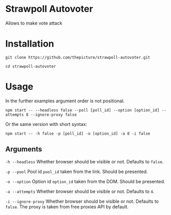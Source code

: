 # Strawpoll Autovoter

Allows to make vote attack

# Installation

`git clone https://github.com/thepicture/strawpoll-autovoter.git`

`cd strawpoll-autovoter`

# Usage

In the further examples argument order is not positional.

`npm start -- --headless false --poll [poll_id] --option [option_id] --attempts 8 --ignore-proxy false`

Or the same version with short syntax:

`npm start -- -h false -p [poll_id] -o [option_id] -a 8 -i false`

## Arguments

`-h --headless` Whether browser should be visible or not. Defaults to `false`.

`-p --pool` Pool id `pool_id` taken from the link. Should be presented.

`-o --option` Option id `option_id` taken from the DOM. Should be presented.

`-a --attempts` Whether browser should be visible or not. Defaults to `4`.

`-i --ignore-proxy` Whether browser should be visible or not. Defaults to `false`. The proxy is taken from free proxies API by default.
